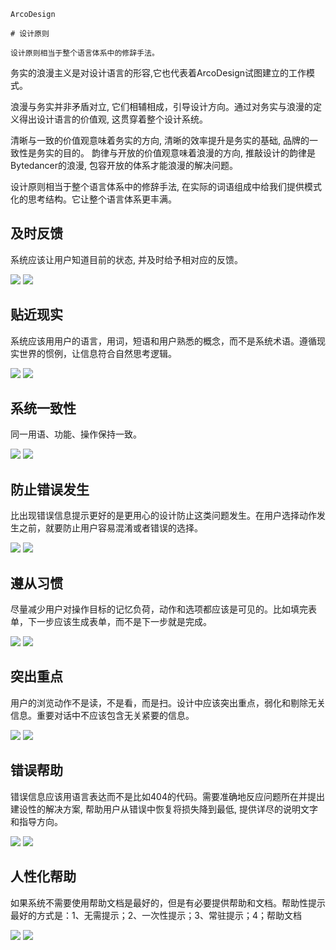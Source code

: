 `````
ArcoDesign

# 设计原则

设计原则相当于整个语言体系中的修辞手法。
`````

务实的浪漫主义是对设计语言的形容,它也代表着ArcoDesign试图建立的工作模式。

浪漫与务实并非矛盾对立, 它们相辅相成，引导设计方向。通过对务实与浪漫的定义得出设计语言的价值观, 这贯穿着整个设计系统。

清晰与一致的价值观意味着务实的方向, 清晰的效率提升是务实的基础, 品牌的一致性是务实的目的。
韵律与开放的价值观意味着浪漫的方向, 推敲设计的韵律是Bytedancer的浪漫, 包容开放的体系才能浪漫的解决问题。

设计原则相当于整个语言体系中的修辞手法, 在实际的词语组成中给我们提供模式化的思考结构。它让整个语言体系更丰满。

## 及时反馈

系统应该让用户知道目前的状态, 并及时给予相对应的反馈。

<div class="markdown-img-layout-2">
  <img src="https://p1-arco.byteimg.com/tos-cn-i-uwbnlip3yd/86637c6b07fe4c69950a27e1c83eb721~tplv-uwbnlip3yd-image.image" />
  <img src="https://p1-arco.byteimg.com/tos-cn-i-uwbnlip3yd/b52ca739a9074b5caabce0a5a2d2a4c0~tplv-uwbnlip3yd-image.image" />
</div>

## 贴近现实

系统应该用用户的语言，用词，短语和用户熟悉的概念，而不是系统术语。遵循现实世界的惯例，让信息符合自然思考逻辑。

<div class="markdown-img-layout-2">
  <img src="https://p1-arco.byteimg.com/tos-cn-i-uwbnlip3yd/09f80efb16a14692b0fee772a611d8ef~tplv-uwbnlip3yd-image.image" />
  <img src="https://p1-arco.byteimg.com/tos-cn-i-uwbnlip3yd/709d40c43a504087853c72ff6bf82907~tplv-uwbnlip3yd-image.image" />
</div>

## 系统一致性

同一用语、功能、操作保持一致。

<div class="markdown-img-layout-2">
  <img src="https://p1-arco.byteimg.com/tos-cn-i-uwbnlip3yd/3e4270a9f0f14024ac4f231aba736ca3~tplv-uwbnlip3yd-image.image" />
  <img src="https://p1-arco.byteimg.com/tos-cn-i-uwbnlip3yd/ef6750c80a0c4fb59442816afb0609b7~tplv-uwbnlip3yd-image.image" />
</div>

## 防止错误发生

比出现错误信息提示更好的是更用心的设计防止这类问题发生。在用户选择动作发生之前，就要防止用户容易混淆或者错误的选择。

<div class="markdown-img-layout-2">
  <img src="https://p1-arco.byteimg.com/tos-cn-i-uwbnlip3yd/bc548f315bd34372a0e9d63de1be46de~tplv-uwbnlip3yd-image.image" />
  <img src="https://p1-arco.byteimg.com/tos-cn-i-uwbnlip3yd/0e1c9fc850604e6fb8602e68a7885055~tplv-uwbnlip3yd-image.image" />
</div>

## 遵从习惯

尽量减少用户对操作目标的记忆负荷，动作和选项都应该是可见的。比如填完表单，下一步应该生成表单，而不是下一步就是完成。

<div class="markdown-img-layout-2">
  <img src="https://p1-arco.byteimg.com/tos-cn-i-uwbnlip3yd/53d95b93fc3347238a52bf1edbe9748c~tplv-uwbnlip3yd-image.image" />
  <img src="https://p1-arco.byteimg.com/tos-cn-i-uwbnlip3yd/47582ea07f3342d59a27433f04c0b1f2~tplv-uwbnlip3yd-image.image" />
</div>

## 突出重点

用户的浏览动作不是读，不是看，而是扫。设计中应该突出重点，弱化和剔除无关信息。重要对话中不应该包含无关紧要的信息。

<div class="markdown-img-layout-2">
  <img src="https://p1-arco.byteimg.com/tos-cn-i-uwbnlip3yd/78989683d6404a738d6ad8661e54c1c8~tplv-uwbnlip3yd-image.image" />
  <img src="https://p1-arco.byteimg.com/tos-cn-i-uwbnlip3yd/484bbb79baec42e7961f97f73f0f44ad~tplv-uwbnlip3yd-image.image" />
</div>

## 错误帮助

错误信息应该用语言表达而不是比如404的代码。需要准确地反应问题所在并提出建设性的解决方案, 帮助用户从错误中恢复将损失降到最低, 提供详尽的说明文字和指导方向。

<div class="markdown-img-layout-2">
  <img src="https://p1-arco.byteimg.com/tos-cn-i-uwbnlip3yd/cf75415b29604fbda0a3c0f766e437cd~tplv-uwbnlip3yd-image.image" />
  <img src="https://p1-arco.byteimg.com/tos-cn-i-uwbnlip3yd/f182cf37c8a142488899969923d9c117~tplv-uwbnlip3yd-image.image" />
</div>

## 人性化帮助

如果系统不需要使用帮助文档是最好的，但是有必要提供帮助和文档。帮助性提示最好的方式是：1、无需提示；2、一次性提示；3、常驻提示；4；帮助文档

<div class="markdown-img-layout-2">
  <img src="https://p1-arco.byteimg.com/tos-cn-i-uwbnlip3yd/509fd456ea314f6181ab13719debf301~tplv-uwbnlip3yd-image.image" />
  <img src="https://p1-arco.byteimg.com/tos-cn-i-uwbnlip3yd/ddecf7c49897471e8dfb1ec581bdbd9a~tplv-uwbnlip3yd-image.image" />
</div>
